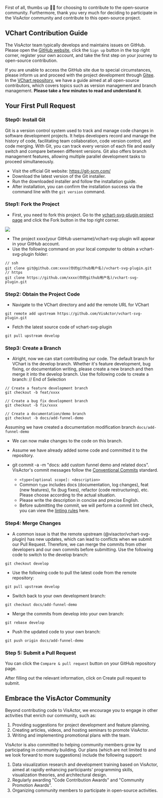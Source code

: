 First of all, thumbs up 👍🏻 for choosing to contribute to the open-source community. Furthermore, thank you very much for deciding to participate in the VisActor community and contribute to this open-source project.

## VChart Contribution Guide

The VisActor team typically develops and maintains issues on GitHub. Please open the [GitHub website](https://github.com/), click the `Sign up` button in the top right corner, register your own account, and take the first step on your journey to open-source contribution.

If you are unable to access the GitHub site due to special circumstances, please inform us and proceed with the project development through [Gitee](https://gitee.com/VisActor/vchart-svg-plugin).
In the [VChart repository](https://github.com/VisActor/vchart-svg-plugin), we have a guide aimed at all open-source contributors, which covers topics such as version management and branch management. **Please take a few minutes to read and understand it**.

## Your First Pull Request

### Step0: Install Git

Git is a version control system used to track and manage code changes in software development projects. It helps developers record and manage the history of code, facilitating team collaboration, code version control, and code merging. With Git, you can track every version of each file and easily switch and compare between different versions. Git also offers branch management features, allowing multiple parallel development tasks to proceed simultaneously.

- Visit the official Git website: <https://git-scm.com/>
- Download the latest version of the Git installer.
- Run the downloaded installer and follow the installation guide.
- After installation, you can confirm the installation success via the command line with the `git version` command.

### Step1: Fork the Project

- First, you need to fork this project. Go to the [vchart-svg-plugin project page](https://github.com/VisActor/vchart-svg-plugin) and click the Fork button in the top right corner.

![](https://lf9-dp-fe-cms-tos.byteorg.com/obj/bit-cloud/vchart-svg-plugin/contribution-guide/fork.PNG)

- The project xxxx(your GitHub username)/vchart-svg-plugin will appear in your GitHub account.
- Use the following command on your local computer to obtain a vchart-svg-plugin folder:

```
// ssh
git clone git@github.com:xxxx(你的github用户名)/vchart-svg-plugin.git
// https
git clone https://github.com/xxxx(你的github用户名)/vchart-svg-plugin.git
```

### Step2: Obtain the Project Code

- Navigate to the VChart directory and add the remote URL for VChart

```
git remote add upstream https://github.com/VisActor/vchart-svg-plugin.git
```

- Fetch the latest source code of vchart-svg-plugin

```
git pull upstream develop
```

### Step3: Create a Branch

- Alright, now we can start contributing our code. The default branch for VChart is the develop branch. Whether it's feature development, bug fixing, or documentation writing, please create a new branch and then merge it into the develop branch. Use the following code to create a branch:
  // End of Selection

```
// Create a feature development branch
git checkout -b feat/xxxx

// Create a bug fix development branch
git checkout -b fix/xxxx

// Create a documentation/demo branch
git checkout -b docs/add-funnel-demo
```

Assuming we have created a documentation modification branch `docs/add-funnel-demo`

- We can now make changes to the code on this branch.
- Assume we have already added some code and committed it to the repository.
- git commit -a -m "docs: add custom funnel demo and related docs". VisActor's commit messages follow the [Conventional Commits](https://www.conventionalcommits.org/en/v1.0.0/) standard.

  - `<type>[optional scope]: <description>`
  - Common `type` includes docs (documentation, log changes), feat (new features), fix (bug fixes), refactor (code restructuring), etc. Please choose according to the actual situation.
  - Please write the description in concise and precise English.
  - Before submitting the commit, we will perform a commit lint check, you can view the [linting rules](https://github.com/VisActor/vchart-svg-plugin/blob/98711490e90532d896dd9e44dd00a3af5b95f06d/common/autoinstallers/lint/commitlint.config.js) here.

### Step4: Merge Changes

- A common issue is that the remote upstream (@visactor/vchart-svg-plugin) has new updates, which can lead to conflicts when we submit our Pull Request. Therefore, we can merge the commits from other developers and our own commits before submitting. Use the following code to switch to the develop branch:

```
git checkout develop
```

- Use the following code to pull the latest code from the remote repository:

```
git pull upstream develop
```

- Switch back to your own development branch:

```
git checkout docs/add-funnel-demo
```

- Merge the commits from develop into your own branch:

```
git rebase develop
```

- Push the updated code to your own branch:

```
git push origin docs/add-funnel-demo
```

### Step 5: Submit a Pull Request

You can click the `Compare & pull request` button on your GitHub repository page.

After filling out the relevant information, click on Create pull request to submit.

## Embrace the VisActor Community

Beyond contributing code to VisActor, we encourage you to engage in other activities that enrich our community, such as:

1. Providing suggestions for project development and feature planning.
2. Creating articles, videos, and hosting seminars to promote VisActor.
3. Writing and implementing promotional plans with the team.

VisActor is also committed to helping community members grow by participating in community building. Our plans (which are not limited to and we look forward to more suggestions) include the following support:

1. Data visualization research and development training based on VisActor, aimed at rapidly enhancing participants' programming skills, visualization theories, and architectural design.
2. Regularly awarding "Code Contribution Awards" and "Community Promotion Awards".
3. Organizing community members to participate in open-source activities.
